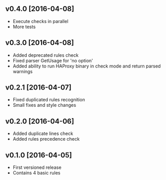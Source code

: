## v0.4.0 [2016-04-08]

- Execute checks in parallel
- More tests

## v0.3.0 [2016-04-08]

- Added deprecated rules check
- Fixed parser GetUsage for 'no option'
- Added ability to run HAProxy binary in check mode and return parsed warnings

## v0.2.1 [2016-04-07]

- Fixed duplicated rules recognition
- Small fixes and style changes

## v0.2.0 [2016-04-06]

- Added duplicate lines check
- Added rules precedence check

## v0.1.0 [2016-04-05]

- First versioned release
- Contains 4 basic rules
